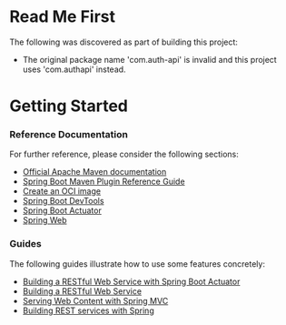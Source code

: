 # Read Me First
The following was discovered as part of building this project:

* The original package name 'com.auth-api' is invalid and this project uses 'com.authapi' instead.

# Getting Started

### Reference Documentation
For further reference, please consider the following sections:

* [Official Apache Maven documentation](https://maven.apache.org/guides/index.html)
* [Spring Boot Maven Plugin Reference Guide](https://docs.spring.io/spring-boot/docs/2.7.13.RELEASE/maven-plugin/reference/html/)
* [Create an OCI image](https://docs.spring.io/spring-boot/docs/2.7.13.RELEASE/maven-plugin/reference/html/#build-image)
* [Spring Boot DevTools](https://docs.spring.io/spring-boot/docs/2.7.13.RELEASE/reference/htmlsingle/#using.devtools)
* [Spring Boot Actuator](https://docs.spring.io/spring-boot/docs/2.7.13.RELEASE/reference/htmlsingle/#actuator)
* [Spring Web](https://docs.spring.io/spring-boot/docs/2.7.13.RELEASE/reference/htmlsingle/#web)

### Guides
The following guides illustrate how to use some features concretely:

* [Building a RESTful Web Service with Spring Boot Actuator](https://spring.io/guides/gs/actuator-service/)
* [Building a RESTful Web Service](https://spring.io/guides/gs/rest-service/)
* [Serving Web Content with Spring MVC](https://spring.io/guides/gs/serving-web-content/)
* [Building REST services with Spring](https://spring.io/guides/tutorials/rest/)

